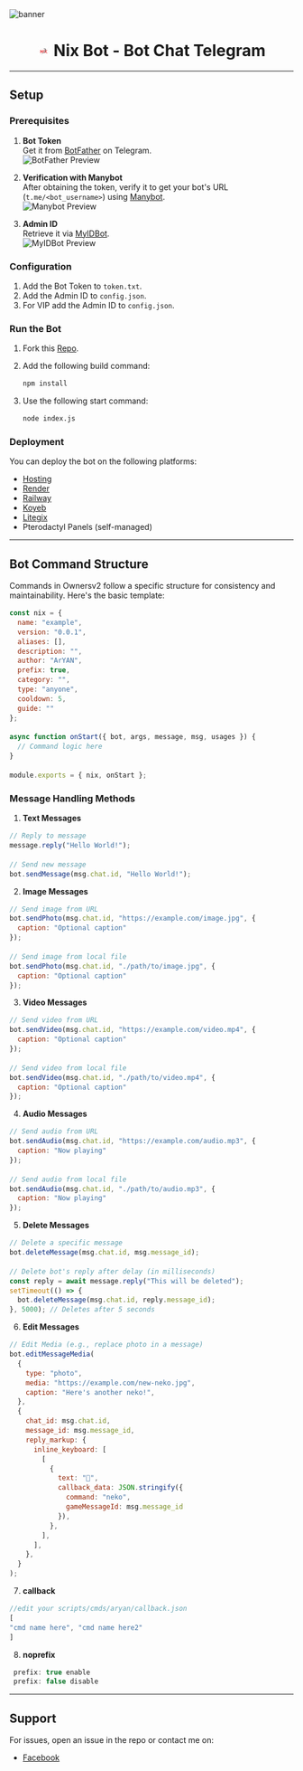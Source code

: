 <img src="https://i.imgur.com/spCJE2T.jpeg" alt="banner">
<h1 align="center"><img src="./dashboard/images/logo-non-bg.png" width="22px"> Nix Bot - Bot Chat Telegram</h1>
  
---

## Setup

### Prerequisites

1. **Bot Token**  
   Get it from [BotFather](https://t.me/BotFather) on Telegram.  
   ![BotFather Preview](https://i.imgur.com/1eBNpbK.jpeg)

2. **Verification with Manybot**  
   After obtaining the token, verify it to get your bot's URL (`t.me/<bot_username>`) using [Manybot](https://t.me/Manybot).  
   ![Manybot Preview](https://i.imgur.com/uENHXlz.jpeg)

3. **Admin ID**  
   Retrieve it via [MyIDBot](https://t.me/myidbot).  
   ![MyIDBot Preview](https://i.imgur.com/pwwMlg1.jpeg)
   
### Configuration
1. Add the Bot Token to `token.txt`.
2. Add the Admin ID to `config.json`.
3. For VIP add the Admin ID to `config.json`.

### Run the Bot
1. Fork this [Repo](https://github.com/FNG-ARYAN/TG-BOT-V2).

2. Add the following build command:
   ```bash
   npm install
   ```

3. Use the following start command:
   ```bash
   node index.js
   ```

### Deployment

You can deploy the bot on the following platforms:
- [Hosting](https://katabump.com)
- [Render](https://render.com)
- [Railway](https://railway.app)
- [Koyeb](https://koyeb.com)
- [Litegix](https://litegix.com)
- Pterodactyl Panels (self-managed)
---

## Bot Command Structure

Commands in Ownersv2 follow a specific structure for consistency and maintainability. Here's the basic template:

```javascript
const nix = {
  name: "example",
  version: "0.0.1",
  aliases: [],             
  description: "",         
  author: "ArYAN",             
  prefix: true,         
  category: "",           
  type: "anyone",         
  cooldown: 5,            
  guide: ""  
};

async function onStart({ bot, args, message, msg, usages }) {
  // Command logic here
}

module.exports = { nix, onStart };
```

### Message Handling Methods

1. **Text Messages**
```javascript
// Reply to message
message.reply("Hello World!");

// Send new message
bot.sendMessage(msg.chat.id, "Hello World!");
```

2. **Image Messages**
```javascript
// Send image from URL
bot.sendPhoto(msg.chat.id, "https://example.com/image.jpg", {
  caption: "Optional caption"
});

// Send image from local file
bot.sendPhoto(msg.chat.id, "./path/to/image.jpg", {
  caption: "Optional caption"
});
```

3. **Video Messages**
```javascript
// Send video from URL
bot.sendVideo(msg.chat.id, "https://example.com/video.mp4", {
  caption: "Optional caption"
});

// Send video from local file
bot.sendVideo(msg.chat.id, "./path/to/video.mp4", {
  caption: "Optional caption"
});
```

4. **Audio Messages**
```javascript
// Send audio from URL
bot.sendAudio(msg.chat.id, "https://example.com/audio.mp3", {
  caption: "Now playing"
});

// Send audio from local file
bot.sendAudio(msg.chat.id, "./path/to/audio.mp3", {
  caption: "Now playing"
});
```

5. **Delete Messages**
```javascript
// Delete a specific message
bot.deleteMessage(msg.chat.id, msg.message_id);

// Delete bot's reply after delay (in milliseconds)
const reply = await message.reply("This will be deleted");
setTimeout(() => {
  bot.deleteMessage(msg.chat.id, reply.message_id);
}, 5000); // Deletes after 5 seconds
```

6. **Edit Messages**
```javascript
// Edit Media (e.g., replace photo in a message)
bot.editMessageMedia(
  {
    type: "photo",
    media: "https://example.com/new-neko.jpg",
    caption: "Here's another neko!",
  },
  {
    chat_id: msg.chat.id,
    message_id: msg.message_id,
    reply_markup: {
      inline_keyboard: [
        [
          {
            text: "🔁",
            callback_data: JSON.stringify({
              command: "neko",
              gameMessageId: msg.message_id
            }),
          },
        ],
      ],
    },
  }
);
```

7. **callback**
```javascript
//edit your scripts/cmds/aryan/callback.json
[
"cmd name here", "cmd name here2"
]
```

8. **noprefix**
```javascript
 prefix: true enable
 prefix: false disable
 ```

---

## Support 

For issues, open an issue in the repo or contact me on:
- [Facebook](https://www.facebook.com/profile.php?id=100001200784032)
